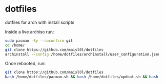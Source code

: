 # dotfiles

dotfiles for arch with install scripts

Inside a live archiso run:
  
```sh
sudo pacman -Sy --noconfirm git
cd /home/
git clone https://github.com/maisl0l/dotfiles
archinstall --config /home/dotfiles/archinstall/user_configuration.json --disk_layouts /home/dotfiles/archinstall/user_disk_layout.json --creds /home/dotfiles/archinstall/user_credentials.json

```

Once rebooted, run:
```sh
git clone https://github.com/maisl0l/dotfiles
bash /home/dotfiles/pacman.sh && bash /home/dotfiles/updoot.sh && bash /home/dotfiles/yay.sh
```

